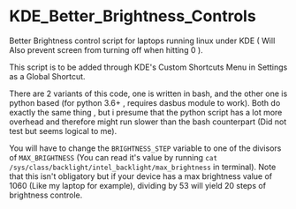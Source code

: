 # KDE_Better_Brightness_Controls
Better Brightness control script for laptops running linux under KDE ( Will Also prevent screen from turning off when hitting 0 ).

This script is to be added through KDE's Custom Shortcuts Menu in Settings as a Global Shortcut.

There are 2 variants of this code, one is written in bash, and the other one is python based (for python 3.6+ , requires dasbus module to work).
Both do exactly the same thing , but i presume that the python script has a lot more overhead and therefore might run slower than the bash counterpart (Did not test but seems logical to me).


You will have to change the `BRIGHTNESS_STEP` variable to one of the divisors of `MAX_BRIGHTNESS` (You can read it's value by running `cat /sys/class/backlight/intel_backlight/max_brightness` in terminal). Note that this isn't obligatory but if your device has a max brightness value of 1060 (Like my laptop for example), dividing by 53 will yield 20 steps of brightness controle.
